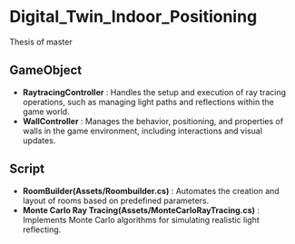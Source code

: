# Digital_Twin_Indoor_Positioning
Thesis of master

## GameObject
- **RaytracingController** : Handles the setup and execution of ray tracing operations, such as managing light paths and reflections within the game world.
- **WallController** : Manages the behavior, positioning, and properties of walls in the game environment, including interactions and visual updates.

## Script
- **RoomBuilder(Assets/Roombuilder.cs)** : Automates the creation and layout of rooms based on predefined parameters.
- **Monte Carlo Ray Tracing(Assets/MonteCarloRayTracing.cs)** : Implements Monte Carlo algorithms for simulating realistic light reflecting.
